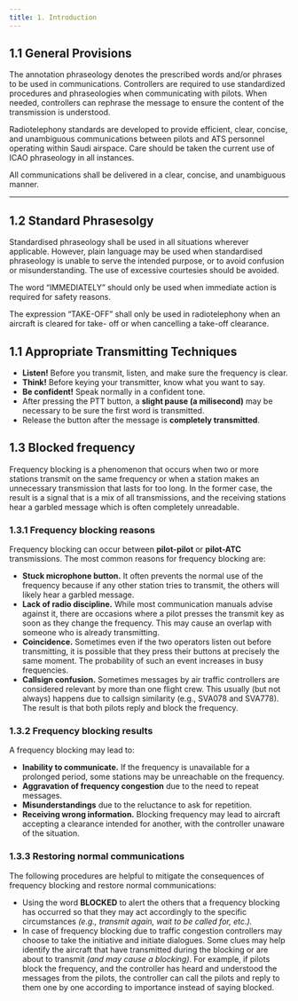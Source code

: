 ```yaml
---
title: 1. Introduction
---
```


## 1.1 General Provisions
The annotation phraseology denotes the prescribed words and/or phrases to be used in
communications. Controllers are required to use standardized procedures and phraseologies
when communicating with pilots. When needed, controllers can rephrase the message to
ensure the content of the transmission is understood.

Radiotelephony standards are developed to provide efficient, clear, concise, and unambiguous
communications between pilots and ATS personnel operating within Saudi airspace. Care should be
taken the current use of ICAO phraseology in all instances.

All communications shall be delivered in a clear, concise, and unambiguous manner.

---

## 1.2 Standard Phrasesolgy

Standardised phraseology shall be used in all situations wherever applicable. However, plain
language may be used when standardised phraseology is unable to serve the intended purpose, or
to avoid confusion or misunderstanding.
The use of excessive courtesies should be avoided.

The word “IMMEDIATELY” should only be used when immediate action is required for safety
reasons.

The expression “TAKE-OFF” shall only be used in radiotelephony when an aircraft is cleared for take-
off or when cancelling a take-off clearance.

## 1.1 Appropriate Transmitting Techniques

- **Listen!** Before you transmit, listen, and make sure the frequency is clear.
- **Think!** Before keying your transmitter, know what you want to say.
- **Be confident!** Speak normally in a confident tone.
- After pressing the PTT button, a **slight pause (a milisecond)** may be necessary to
be sure the first word is transmitted.
- Release the button after the message is **completely transmitted**.

## 1.3 Blocked frequency
Frequency blocking is a phenomenon that occurs when two or more stations transmit on the
same frequency or when a station makes an unnecessary transmission that lasts for too long.
In the former case, the result is a signal that is a mix of all transmissions, and the receiving
stations hear a garbled message which is often completely unreadable.

### 1.3.1 Frequency blocking reasons
Frequency blocking can occur between **pilot-pilot** or **pilot-ATC** transmissions. The most common reasons for frequency blocking are:

- **Stuck microphone button.** It often prevents the normal use of the frequency because
if any other station tries to transmit, the others will likely hear a garbled message.
- **Lack of radio discipline.** While most communication manuals advise against it, there
are occasions where a pilot presses the transmit key as soon as they change the
frequency. This may cause an overlap with someone who is already transmitting.
- **Coincidence.** Sometimes even if the two operators listen out before transmitting, it is
possible that they press their buttons at precisely the same moment. The probability
of such an event increases in busy frequencies.
- **Callsign confusion.** Sometimes messages by air traffic controllers are considered
relevant by more than one flight crew. This usually (but not always) happens due to
callsign similarity (e.g., SVA078 and SVA778). The result is that both pilots reply and
block the frequency.

### 1.3.2 Frequency blocking results
A frequency blocking may lead to:

- **Inability to communicate.** If the frequency is unavailable for a prolonged period, some
stations may be unreachable on the frequency.
- **Aggravation of frequency congestion** due to the need to repeat messages.
- **Misunderstandings** due to the reluctance to ask for repetition.
- **Receiving wrong information.** Blocking frequency may lead to aircraft accepting a
clearance intended for another, with the controller unaware of the situation.

### 1.3.3 Restoring normal communications
The following procedures are helpful to mitigate the consequences of frequency blocking and restore normal communications:

- Using the word **BLOCKED** to alert the others that a frequency blocking has occurred so
that they may act accordingly to the specific circumstances *(e.g., transmit again, wait
to be called for, etc.).*
- In case of frequency blocking due to traffic congestion controllers may choose to take
the initiative and initiate dialogues. Some clues may help identify the aircraft that have
transmitted during the blocking or are about to transmit *(and may cause a blocking)*.
For example, if pilots block the frequency, and the controller has heard and
understood the messages from the pilots, the controller can call the pilots and reply to
them one by one according to importance instead of saying blocked.

